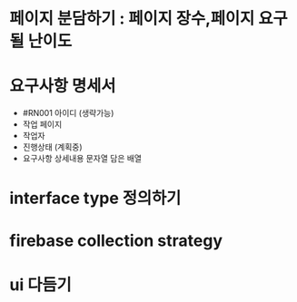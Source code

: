 # 페이지 분담하기 : 페이지 장수,페이지 요구될 난이도

# 요구사항 명세서

- #RN001 아이디 (생략가능)
- 작업 페이지
- 작업자
- 진행상태 (계획중)
- 요구사항 상세내용 문자열 담은 배열

# interface type 정의하기

# firebase collection strategy

# ui 다듬기
